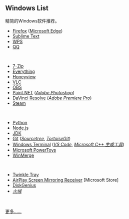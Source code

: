 ## Windows List

精简的Windows软件推荐。

* [Firefox](https://www.mozilla.org/en-US/firefox/all/#product-desktop-release) ([Microsoft Edge](https://www.microsoft.com/zh-cn/edge))
* [Sublime Text](https://www.sublimetext.com)
* [WPS](https://www.wps.cn)
* [QQ](https://im.qq.com)
<br>

* [7-Zip](https://www.7-zip.org)
* [Everything](https://www.voidtools.com/zh-cn/)
* [Honeyview](https://www.bandisoft.com/honeyview)
* [VLC](https://www.videolan.org)
* [OBS](https://obsproject.com)
* [Paint.NET](https://www.getpaint.net) ([_Adobe Photoshop_](https://www.adobe.com/cn/products/photoshop.html))
* [DaVinci Resolve](http://www.blackmagicdesign.com/cn/products/davinciresolve) ([_Adobe Premiere Pro_](https://www.adobe.com/cn/products/premiere.html))
* [Steam](https://store.steampowered.com)
<br>

* [Python](https://www.python.org)
* [Node.js](https://nodejs.org)
* [JDK](https://www.oracle.com/java/technologies/downloads/)
* [Git](https://git-scm.com) ([_Sourcetree_](https://sourcetreeapp.com), [_TortoiseGit_](https://tortoisegit.org))
* [Windows Terminal](https://github.com/microsoft/terminal) ([_VS Code_](https://code.visualstudio.com), [_Microsoft C++ 生成工具_](https://visualstudio.microsoft.com/zh-hans/visual-cpp-build-tools/))
* [Microsoft PowerToys](https://github.com/microsoft/PowerToys)
* [WinMerge](https://winmerge.org)
<br>

* [Twinkle Tray](https://github.com/xanderfrangos/twinkle-tray)
* [AirPlay Screen Mirroring Receiver](https://apps.microsoft.com/store/detail/airplay-screen-mirroring-receiver/9N1J401VPSN9) [Microsoft Store]
* [DiskGenius](https://www.diskgenius.cn)
* [_火绒_](https://www.huorong.cn)
<br>

[更多……](https://github.com/Awesome-Windows/Awesome)

